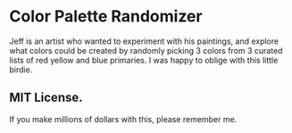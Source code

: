# Color Palette Randomizer
Jeff is an artist who wanted to experiment with his paintings, and explore what colors could be created by randomly picking 3 colors from 3 curated lists of red yellow and blue primaries. I was happy to oblige with this little birdie.

## MIT License.
If you make millions of dollars with this, please remember me.

